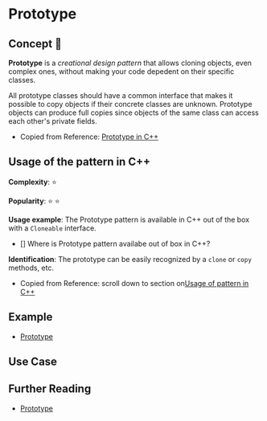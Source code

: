 # Prototype

## Concept :dart:

**Prototype** is a _creational design pattern_ that allows cloning objects, even complex ones, without making your code depedent on their specific classes.

All prototype classes should have a common interface that makes it possible to copy objects if their concrete classes are unknown. Prototype objects can produce full copies since objects of the same class can access each other's private fields.

- Copied from Reference: [Prototype in C++](https://refactoring.guru/design-patterns/prototype/cpp/example#lang-features)

## Usage of the pattern in C++

**Complexity**: :star:

**Popularity**: :star: :star:

**Usage example**: The Prototype pattern is available in C++ out of the box with a `Cloneable` interface.

- [] Where is Prototype pattern availabe out of box in C++?

**Identification**: The prototype can be easily recognized by a `clone` or `copy` methods, etc.

- Copied from Reference: scroll down to section on[Usage of pattern in C++](https://refactoring.guru/design-patterns/prototype/cpp/example#lang-features)

## Example

- [Prototype](Prototype)

## Use Case

## Further Reading

- [Prototype](https://refactoring.guru/design-patterns/prototype)
